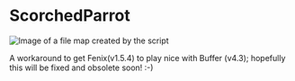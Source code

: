 ScorchedParrot
==============

![Image of a file map created by the script](http://mattfenlon.com/img/scorchedparrot_logo.png)

A workaround to get Fenix(v1.5.4) to play nice with Buffer (v4.3); hopefully this will be fixed and obsolete soon! :-)

